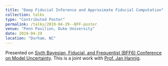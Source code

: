 ```yaml
---
title: "Deep Fiducial Inference and Approximate Fiducial Computation"
collection: talks
type: "Contributed Poster"
permalink: /talks/2019-04-29--BFF-poster
venue: "Penn Pavilion, Duke University"
date: 2019-04-29
location: "Durham, NC"
---
```


Presented on [Sixth Bayesian, Fiducial, and Frequentist (BFF6) Conference on Model Uncertainty](https://www.samsi.info/programs-and-activities/year-long-research-programs/model-uncertainty-mathematical-statistical-mums/bayesian-fiducial-and-frequentist-bff-conferences/).
This is a joint work with [Prof. Jan Hannig](https://hannig.cloudapps.unc.edu/).

